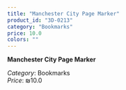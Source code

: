 ```yaml
---
title: "Manchester City Page Marker"
product_id: "3D-0213"
category: "Bookmarks"
price: 10.0
colors: ""
---
```


**Manchester City Page Marker**

*Category*: Bookmarks  
*Price*: ₪10.0

